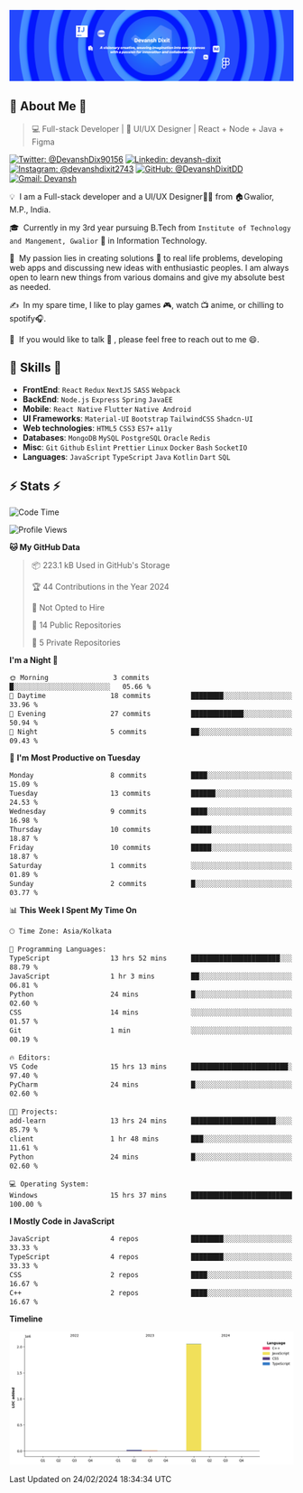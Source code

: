 ![Banner](./DevanshBanner.png)

## 👋 About Me 👋

> 💻 Full-stack Developer | 🎨 UI/UX Designer | React + Node + Java + Figma

[![Twitter: @DevanshDix90156](https://img.shields.io/twitter/follow/DevanshDix90156?style=social)](https://twitter.com/DevanshDix90156)
[![Linkedin: devansh-dixit](https://img.shields.io/badge/-Devansh%20Dixit-blue?style=flat-square&logo=Linkedin&logoColor=white&link=https://www.linkedin.com/in/devanshsk/)](https://www.linkedin.com/in/DevanshDixit27/)
[![Instagram: @devanshdixit2743](https://img.shields.io/badge/-devanshdixit2743-E4405F?style=flat-square&logo=instagram&logoColor=white)](https://instagram.com/devanshdixit2743)
[![GitHub: @DevanshDixitDD](https://img.shields.io/github/followers/DevanshDixitDD?label=follow&style=social)](https://github.com/DevanshDixitDD)
[![Gmail: Devansh](https://img.shields.io/badge/Gmail-D14836?style=flat-square&logo=gmail&logoColor=white)](mailto:devanshdixit2743@gmail.com)

💡 &nbsp;I am a Full-stack developer and a UI/UX Designer🧑‍💻 from 🏠Gwalior, M.P., India.

🎓 &nbsp;Currently in my 3rd year pursuing B.Tech from `Institute of Technology and Mangement, Gwalior` 🏫 in Information Technology.

🌱 &nbsp;My passion lies in creating solutions 🚩 to real life problems, developing web apps and discussing new ideas with enthusiastic peoples.
I am always open to learn new things from various domains and give my absolute best as needed.

✍️ &nbsp;In my spare time, I like to play games 🎮, watch 📺 anime, or chilling to spotify🎧.

💬 &nbsp;If you would like to talk 👋 , please feel free to reach out to me 😄.

##  🎉 Skills  🎉
- **FrontEnd**: `React` `Redux` `NextJS` `SASS` `Webpack`
- **BackEnd**: `Node.js` `Express` `Spring` `JavaEE`
- **Mobile**: `React Native` `Flutter` `Native Android`
- **UI Frameworks**: `Material-UI` `Bootstrap` `TailwindCSS` `Shadcn-UI`
- **Web technologies**: `HTML5` `CSS3` `ES7+` `a11y`
- **Databases**: `MongoDB` `MySQL` `PostgreSQL` `Oracle` `Redis`
- **Misc**: `Git` `Github` `Eslint` `Prettier` `Linux` `Docker` `Bash` `SocketIO`
- **Languages**: `JavaScript` `TypeScript` `Java` `Kotlin` `Dart` `SQL`

## ⚡ Stats ⚡
<!--START_SECTION:waka-->
![Code Time](http://img.shields.io/badge/Code%20Time-35%20hrs%205%20mins-blue)

![Profile Views](http://img.shields.io/badge/Profile%20Views-10-blue)

**🐱 My GitHub Data** 

> 📦 223.1 kB Used in GitHub's Storage 
 > 
> 🏆 44 Contributions in the Year 2024
 > 
> 🚫 Not Opted to Hire
 > 
> 📜 14 Public Repositories 
 > 
> 🔑 5 Private Repositories 
 > 
**I'm a Night 🦉** 

```text
🌞 Morning                3 commits           █░░░░░░░░░░░░░░░░░░░░░░░░   05.66 % 
🌆 Daytime                18 commits          ████████░░░░░░░░░░░░░░░░░   33.96 % 
🌃 Evening                27 commits          █████████████░░░░░░░░░░░░   50.94 % 
🌙 Night                  5 commits           ██░░░░░░░░░░░░░░░░░░░░░░░   09.43 % 
```
📅 **I'm Most Productive on Tuesday** 

```text
Monday                   8 commits           ████░░░░░░░░░░░░░░░░░░░░░   15.09 % 
Tuesday                  13 commits          ██████░░░░░░░░░░░░░░░░░░░   24.53 % 
Wednesday                9 commits           ████░░░░░░░░░░░░░░░░░░░░░   16.98 % 
Thursday                 10 commits          █████░░░░░░░░░░░░░░░░░░░░   18.87 % 
Friday                   10 commits          █████░░░░░░░░░░░░░░░░░░░░   18.87 % 
Saturday                 1 commits           ░░░░░░░░░░░░░░░░░░░░░░░░░   01.89 % 
Sunday                   2 commits           █░░░░░░░░░░░░░░░░░░░░░░░░   03.77 % 
```


📊 **This Week I Spent My Time On** 

```text
🕑︎ Time Zone: Asia/Kolkata

💬 Programming Languages: 
TypeScript               13 hrs 52 mins      ██████████████████████░░░   88.79 % 
JavaScript               1 hr 3 mins         ██░░░░░░░░░░░░░░░░░░░░░░░   06.81 % 
Python                   24 mins             █░░░░░░░░░░░░░░░░░░░░░░░░   02.60 % 
CSS                      14 mins             ░░░░░░░░░░░░░░░░░░░░░░░░░   01.57 % 
Git                      1 min               ░░░░░░░░░░░░░░░░░░░░░░░░░   00.19 % 

🔥 Editors: 
VS Code                  15 hrs 13 mins      ████████████████████████░   97.40 % 
PyCharm                  24 mins             █░░░░░░░░░░░░░░░░░░░░░░░░   02.60 % 

🐱‍💻 Projects: 
add-learn                13 hrs 24 mins      █████████████████████░░░░   85.79 % 
client                   1 hr 48 mins        ███░░░░░░░░░░░░░░░░░░░░░░   11.61 % 
Python                   24 mins             █░░░░░░░░░░░░░░░░░░░░░░░░   02.60 % 

💻 Operating System: 
Windows                  15 hrs 37 mins      █████████████████████████   100.00 % 
```

**I Mostly Code in JavaScript** 

```text
JavaScript               4 repos             ████████░░░░░░░░░░░░░░░░░   33.33 % 
TypeScript               4 repos             ████████░░░░░░░░░░░░░░░░░   33.33 % 
CSS                      2 repos             ████░░░░░░░░░░░░░░░░░░░░░   16.67 % 
C++                      2 repos             ████░░░░░░░░░░░░░░░░░░░░░   16.67 % 
```



**Timeline**

![Lines of Code chart](https://raw.githubusercontent.com/DevanshDixitDD/DevanshDixitDD/main/assets/bar_graph.png)


 Last Updated on 24/02/2024 18:34:34 UTC
<!--END_SECTION:waka-->
